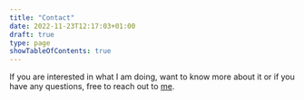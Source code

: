 ```yaml
---
title: "Contact"
date: 2022-11-23T12:17:03+01:00
draft: true
type: page
showTableOfContents: true
---
```


If you are interested in what I am doing, want to know more about it or if you have any questions,
 free to reach out to [me](mailto:bruno.zuadacoelho@deltares.nl).
